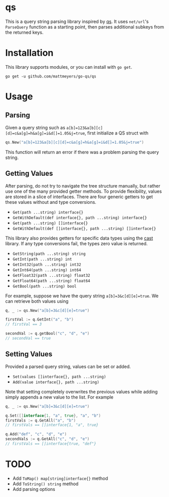 # qs

This is a query string parsing library inspired by [qs](https://www.npmjs.com/package/qs). It uses `net/url`'s `ParseQuery` function as a starting point, then parses additional subkeys from the returned keys. 

# Installation

This library supports modules, or you can install with `go get`.
```
go get -u github.com/mattmeyers/go-qs/qs
```

# Usage

## Parsing

Given a query string such as `a[b]=123&a[b][c][d]=c&a[g]=h&a[g]=i&d[]=1.05&j=true`, first initialize a QS struct with 

```go
qs.New("a[b]=123&a[b][c][d]=c&a[g]=h&a[g]=i&d[]=1.05&j=true")
```

This function will return an error if there was a problem parsing the query string. 

## Getting Values

After parsing, do not try to navigate the tree structure manually, but rather use one of the many provided getter methods. To provide flexibility, values are stored in a slice of interfaces. There are four generic getters to get these values without and type conversions.

- `Get(path ...string) interface{}`
- `GetWithDefault(def interface{}, path ...string) interface{}`
- `Get(path ...string) []interface{}`
- `GetWithDefault(def []interface{}, path ...string) []interface{}`

This library also provides getters for specific data types using the [cast](https://github.com/spf13/cast) library. If any type conversions fail, the types zero value is returned.

- `GetString(path ...string) string`
- `GetInt(path ...string) int`
- `GetInt32(path ...string) int32`
- `GetInt64(path ...string) int64`
- `GetFloat32(path ...string) float32`
- `GetFloat64(path ...string) float64`
- `GetBool(path ...string) bool`

For example, suppose we have the query string `a[b]=3&c[d][e]=true`. We can retrieve both values using

```go
q, _ := qs.New("a[b]=3&c[d][e]=true")

firstVal := q.GetInt("a", "b")
// firstVal == 3

secondVal := q.getBool("c", "d", "e")
// secondVal == true
```

## Setting Values

Provided a parsed query string, values can be set or added. 

- `Set(values []interface{}, path ...string)`
- `Add(value interface{}, path ...string)`

Note that setting completely overwrites the previous values while adding simply appends a new value to the list.  For example

```go
q, _ := qs.New("a[b]=3&c[d][e]=true")

q.Set([]interface{1, "a", true}, "a", "b")
firstVals := q.GetAll("a", "b")
// firstVals == []interface{1, "a", true}

q.Add("def", "c", "d", "e")
secondVals := q.GetAll("c", "d", "e")
// firstVals == []interface{true, "def"}
```

# TODO

- Add `ToMap() map[string]interface{}` method
- Add `ToString() string` method
- Add parsing options
